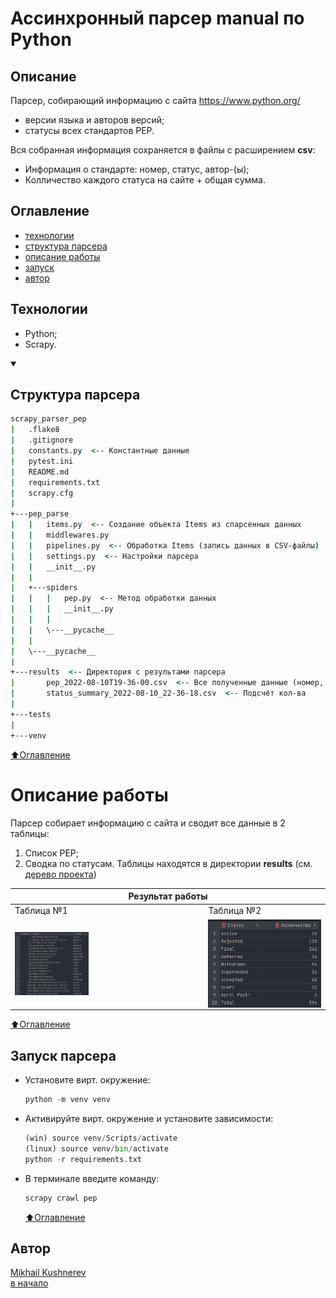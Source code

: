 # Ассинхронный парсер manual по Python

## Описание

Парсер, собирающий информацию с сайта https://www.python.org/
- версии языка и авторов версий;
- статусы всех стандартов PEP.

Вся собранная информация сохраняется в файлы с расширением **csv**:
- Информация о стандарте: номер, статус, автор-(ы);
- Колличество каждого статуса на сайте + общая сумма.

## Оглавление
- [технологии](#технологии)
- <a href="#t1"> структура парсера </a>
- [описание работы](#описание-работы)
- [запуск](#запуск-парсера)
- [автор](#автор)

## Технологии
- Python;
- Scrapy.

<details open>
  <summary>
    <h2 id="t1"> Структура парсера </h2>
  </summary>

```cmd
scrapy_parser_pep
|   .flake8
|   .gitignore
|   constants.py  <-- Константные данные
|   pytest.ini
|   README.md
|   requirements.txt
|   scrapy.cfg
|
+---pep_parse
|   |   items.py  <-- Создание объекта Items из спарсенных данных
|   |   middlewares.py
|   |   pipelines.py  <-- Обработка Items (запись данных в CSV-файлы)
|   |   settings.py  <-- Настройки парсера
|   |   __init__.py
|   |   
|   +---spiders
|   |   |   pep.py  <-- Метод обработки данных
|   |   |   __init__.py
|   |   |
|   |   \---__pycache__
|   |           
|   \---__pycache__
|           
+---results  <-- Директория с результами парсера
|       pep_2022-08-10T19-36-00.csv  <-- Все полученные данные (номер, статус, автор(ы))
|       status_summary_2022-08-10_22-36-18.csv  <-- Подсчёт кол-ва
|       
+---tests
|
+---venv
```

</details>

[⬆️Оглавление](#оглавление)

# Описание работы

Парсер собирает информацию с сайта и сводит все данные в 2 таблицы:
1. Список PEP;
2. Сводка по статусам.
Таблицы находятся в директории **results** (см. <a href="#t1">дерево проекта</a>)  


<table align="center">
  <thead>
    <tr>
      <th colspan="2">
        Результат работы
      </th>
    </tr>
  </thead>
  <tbody>
    <tr>
      <td>
        Таблица №1
      </td>
      <td>
        Таблица №2
      </td>
    </tr>
    <tr>
      <td>
        <img
          align="top"
          alt="table_№1"
          width="40%"
          src="https://github.com/Mikhail-Kushnerev/image/blob/main/Parse_Scrapy/table_1.png"
        >
      </td>
      <td>
        <img
          align="top"
          alt="table_№2"
          src="https://github.com/Mikhail-Kushnerev/image/blob/main/Parse_Scrapy/table_2.png"
        >
      </td>
    </tr>
  </tbody>
</table>

[⬆️Оглавление](#оглавление)

## Запуск парсера
- Установите вирт. окружение:
    ```python
    python -m venv venv
    ```
- Активируйте вирт. окружение и установите зависимости:
    ```python
    (win) source venv/Scripts/activate
    (linux) source venv/bin/activate
    python -r requirements.txt
    ```
- В терминале введите команду:
    ```python
    scrapy crawl pep
    ```
    [⬆️Оглавление](#оглавление)


## Автор

[Mikhail Kushnerev](https://github.com/Mikhail-Kushnerev)  
[в начало](#парсер-manual-по-python)
